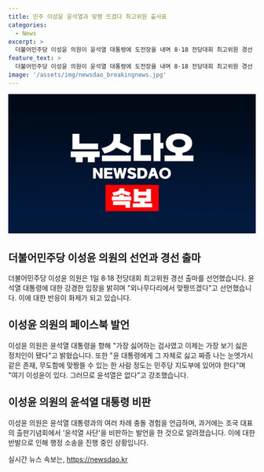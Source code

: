 ```yaml
---
title: 민주 이성윤 윤석열과 맞짱 뜨겠다 최고위원 출사표
categories:
  - News
excerpt: >
  더불어민주당 이성윤 의원이 윤석열 대통령에 도전장을 내며 8·18 전당대회 최고위원 경선 출마를 선언했다. 윤 대통령에게 맞짱뜨겠다고 강조하며 이성윤이 가진 자신감을 드러냈다. 또한, 이전에 윤 대통령과 충돌한 경험이 있었고, 현재는 검찰의 공정성을 훼손했다는 이유로 해임이 의결돼 소송 중인 상황이다. 이성윤의 도전 선언은 민주당 내부에서 큰 주목을 받을 전망이다.
feature_text: >
  더불어민주당 이성윤 의원이 윤석열 대통령에 도전장을 내며 8·18 전당대회 최고위원 경선 출마를 선언했다. 윤 대통령에게 맞짱뜨겠다고 강조하며 이성윤이 가진 자신감을 드러냈다. 또한, 이전에 윤 대통령과 충돌한 경험이 있었고, 현재는 검찰의 공정성을 훼손했다는 이유로 해임이 의결돼 소송 중인 상황이다. 이성윤의 도전 선언은 민주당 내부에서 큰 주목을 받을 전망이다.
image: '/assets/img/newsdao_breakingnews.jpg'
---
```


<p><img src="/assets/img/newsdao_breakingnews.jpg" alt="implanttips 속보" /></p>

<h2 data-ke-size="size26">더불어민주당 이성윤 의원의 선언과 경선 출마</h2>

<p data-ke-size="size16">더불어민주당 이성윤 의원은 1일 8·18 전당대회 최고위원 경선 출마를 선언했습니다. 윤석열 대통령에 대한 강경한 입장을 밝히며 "외나무다리에서 맞짱뜨겠다"고 선언했습니다. 이에 대한 반응이 화제가 되고 있습니다.</p>

<h2 data-ke-size="size26">이성윤 의원의 페이스북 발언</h2>

<p data-ke-size="size16">이성윤 의원은 윤석열 대통령을 향해 "가장 싫어하는 검사였고 이제는 가장 보기 싫은 정치인이 됐다"고 밝혔습니다. 또한 "윤 대통령에게 그 자체로 싫고 짜증 나는 눈엣가시 같은 존재, 무도함에 맞짱뜰 수 있는 한 사람 정도는 민주당 지도부에 있어야 한다"며 "여기 이성윤이 있다. 그러므로 윤석열은 없다"고 강조했습니다.</p>

<h2 data-ke-size="size26">이성윤 의원의 윤석열 대통령 비판</h2>

<p data-ke-size="size16">이성윤 의원은 윤석열 대통령과의 여러 차례 충돌 경험을 언급하며, 과거에는 조국 대표의 출판기념회에서 '윤석열 사단'을 비판하는 발언을 한 것으로 알려졌습니다. 이에 대한 반발으로 인해 행정 소송을 진행 중인 상황입니다.</p>
실시간 뉴스 속보는, <a href="https://newsdao.kr" rel="dofollow">https://newsdao.kr</a>


